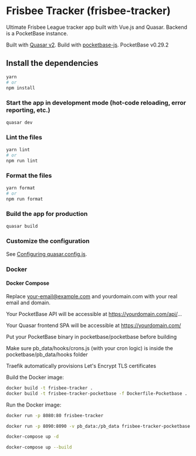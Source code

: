 # Frisbee Tracker (frisbee-tracker)

Ultimate Frisbee League tracker app built with Vue.js and Quasar.
Backend is a PocketBase instance.

Built with [Quasar v2](https://quasar.dev).
Build with [pocketbase-js](https://github.com/pocketbase/pocketbase-js).
PocketBase v0.29.2

## Install the dependencies

```bash
yarn
# or
npm install
```

### Start the app in development mode (hot-code reloading, error reporting, etc.)

```bash
quasar dev
```

### Lint the files

```bash
yarn lint
# or
npm run lint
```

### Format the files

```bash
yarn format
# or
npm run format
```

### Build the app for production

```bash
quasar build
```

### Customize the configuration

See [Configuring quasar.config.js](https://v2.quasar.dev/quasar-cli-vite/quasar-config-js).

### Docker

#### Docker Compose

Replace your-email@example.com and yourdomain.com with your real email and domain.

Your PocketBase API will be accessible at https://yourdomain.com/api/...

Your Quasar frontend SPA will be accessible at https://yourdomain.com/

Put your PocketBase binary in pocketbase/pocketbase before building

Make sure pb_data/hooks/crons.js (with your cron logic) is inside the pocketbase/pb_data/hooks folder

Traefik automatically provisions Let's Encrypt TLS certificates

Build the Docker image:

```bash
docker build -t frisbee-tracker .
docker build -t frisbee-tracker-pocketbase -f Dockerfile-Pocketbase .
```

Run the Docker image:

```bash
docker run -p 8080:80 frisbee-tracker
```

```bash
docker run -p 8090:8090 -v pb_data:/pb_data frisbee-tracker-pocketbase
```

```bash
docker-compose up -d
```

```bash
docker-compose up --build
```
